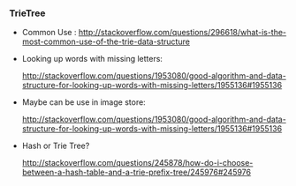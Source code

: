 ### TrieTree ###

- Common Use : 
	http://stackoverflow.com/questions/296618/what-is-the-most-common-use-of-the-trie-data-structure
	
- Looking up words with missing letters:

	http://stackoverflow.com/questions/1953080/good-algorithm-and-data-structure-for-looking-up-words-with-missing-letters/1955136#1955136
	
- Maybe can be use in image store:
	
	http://stackoverflow.com/questions/1953080/good-algorithm-and-data-structure-for-looking-up-words-with-missing-letters/1955136#1955136
	
- Hash or Trie Tree?

	http://stackoverflow.com/questions/245878/how-do-i-choose-between-a-hash-table-and-a-trie-prefix-tree/245976#245976
	
